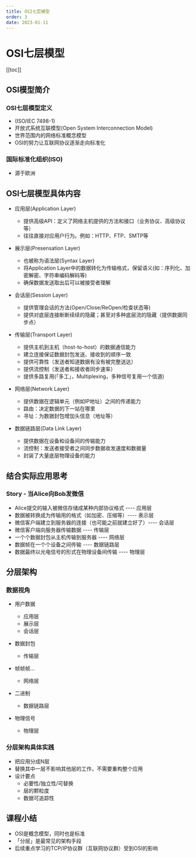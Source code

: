 ```yaml
---
title: OSI七层模型
order: 3
date: 2023-01-11
---
```


# OSI七层模型

[[toc]]

## OSI模型简介


### OSI七层模型定义

- (ISO/IEC 7498-1)
- 开放式系统互联模型(Open System Interconnection Model)
- 世界范围内的网络标准概念模型
- OSI的努力让互联网协议逐渐走向标准化

### 国际标准化组织(ISO)

- 源于欧洲

## OSI七层模型具体内容


- 应用层(Application Layer)
  - 提供高级API：定义了网络主机提供的方法和接口（业务协议、高级协议等）
  - 往往直接对应用户行为。例如：HTTP、FTP、SMTP等
  
- 展示层(Presensation Layer)
  - 也被称为语法层(Syntax Layer)
  - 将Application Layer中的数据转化为传输格式，保留语义(如：序列化、加密解密、字符串编码解码等)
  - 确保数据发送取出后可以被接受者理解
- 会话层(Session Layer)
  - 提供管理会话的方法(Open/Close/ReOpen/检查状态等)
  - 提供对底层连接断断续续的隐藏；甚至对多种底层流的隐藏（提供数据同步点）
- 传输层(Transport Layer)
  - 提供主机到主机（host-to-host）的数据通信能力
  - 建立连接保证数据封包发送、接收到的顺序一致
  - 提供可靠性（发送者知道数据有没有被完整送达）
  - 提供流控制（发送者和接收者同步速率）
  - 提供多路复用(「多工」，Multiplexing，多种信号复用一个信道)
- 网络层(Network Layer)
  - 提供数据在逻辑单元（例如IP地址）之间的传递能力
  - 路由：决定数据的下一站在哪里
  - 寻址：为数据封包增加头信息（地址等）
- 数据链路层(Data Link Layer)
  - 提供数据在设备和设备间的传输能力
  - 流控制：发送者接受者之间同步数据收发速度和数据量
  - 封装了大量底层物理设备的能力

## 结合实际应用思考


### Story - 当Alice向Bob发微信

- Alice提交的输入被微信存储成某种内部协议格式 ---- 应用层
- 数据被转换成为传输用的格式（如加密、压缩等）---- 表示层
- 微信客户端建立到服务器的连接（也可能之前就建立好了）---- 会话层
- 微信客户端向服务器传输数据 ---- 传输层
- 一个个数据封包从主机传输到服务器 ---- 网络层
- 数据帧在一个个设备之间传输 ---- 数据链路层
- 数据最终以光电信号的形式在物理设备间传输 ---- 物理层

## 分层架构


### 数据视角

- 用户数据
  - 应用层
  - 展示层
  - 会话层
  
- 数据封包
  - 传输层
- 帧帧帧...
  - 网络层
- 二进制
  - 数据链路层
- 物理信号
  - 物理层

### 分层架构具体实践

- 把应用分成N层
- 替换其中一层不影响其他层的工作，不需要重构整个应用
- 设计要点
  - 必要性/独立性/可替换
  - 层的颗粒度
  - 数据可追踪性


## 课程小结

- OSI是概念模型，同时也是标准
- 「分层」是最常见的架构手段
- 后续重点学习的TCP/IP协议群（互联网协议群）受到OSI的影响
